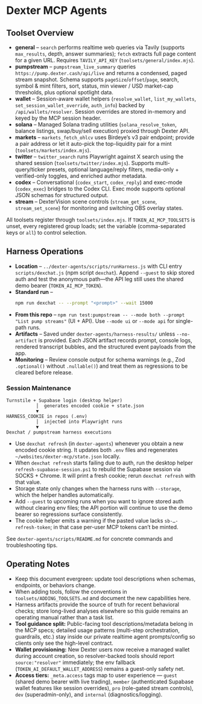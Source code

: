 # Dexter MCP Agents

## Toolset Overview
- **general** – `search` performs realtime web queries via Tavily (supports `max_results`, depth, answer summaries); `fetch` extracts full page content for a given URL. Requires `TAVILY_API_KEY` (`toolsets/general/index.mjs`).
- **pumpstream** – `pumpstream_live_summary` queries `https://pump.dexter.cash/api/live` and returns a condensed, paged stream snapshot. Schema supports `pageSize`/`offset`/`page`, search, symbol & mint filters, sort, status, min viewer / USD market-cap thresholds, plus optional spotlight data.
- **wallet** – Session-aware wallet helpers (`resolve_wallet`, `list_my_wallets`, `set_session_wallet_override`, `auth_info`) backed by `/api/wallets/resolver`. Session overrides are stored in-memory and keyed by the MCP session header.
- **solana** – Managed Solana trading utilities (`solana_resolve_token`, balance listings, swap/buy/sell execution) proxied through Dexter API.
- **markets** – `markets_fetch_ohlcv` uses Birdeye’s v3 pair endpoint; provide a pair address or let it auto-pick the top-liquidity pair for a mint (`toolsets/markets/index.mjs`).
- **twitter** – `twitter_search` runs Playwright against X search using the shared session (`toolsets/twitter/index.mjs`). Supports multi-query/ticker presets, optional language/reply filters, media-only + verified-only toggles, and enriched author metadata.
- **codex** – Conversational (`codex_start`, `codex_reply`) and exec-mode (`codex_exec`) bridges to the Codex CLI. Exec mode supports optional JSON schemas for structured output.
- **stream** – DexterVision scene controls (`stream_get_scene`, `stream_set_scene`) for monitoring and switching OBS overlay states.

All toolsets register through `toolsets/index.mjs`. If `TOKEN_AI_MCP_TOOLSETS` is unset, every registered group loads; set the variable (comma-separated keys or `all`) to control selection.

## Harness Operations
- **Location** – `../dexter-agents/scripts/runHarness.js` with CLI entry `scripts/dexchat.js` (npm script `dexchat`). Append `--guest` to skip stored auth and test the anonymous path—the API leg still uses the shared demo bearer (`TOKEN_AI_MCP_TOKEN`).
- **Standard run** –
  ```bash
  npm run dexchat -- --prompt "<prompt>" --wait 15000
  ```
- **From this repo** – `npm run test:pumpstream -- --mode both --prompt "List pump streams"` (UI + API). Use `--mode ui` or `--mode api` for single-path runs.
- **Artifacts** – Saved under `dexter-agents/harness-results/` unless `--no-artifact` is provided. Each JSON artifact records prompt, console logs, rendered transcript bubbles, and the structured event payloads from the app.
- **Monitoring** – Review console output for schema warnings (e.g., Zod `.optional()` without `.nullable()`) and treat them as regressions to be cleared before release.

### Session Maintenance

```
Turnstile + Supabase login (desktop helper)
           │  generates encoded cookie + state.json
           ▼
HARNESS_COOKIE in repos (.env)
           │  injected into Playwright runs
           ▼
Dexchat / pumpstream harness executions
```

- Use `dexchat refresh` (in `dexter-agents`) whenever you obtain a new encoded cookie string. It updates both `.env` files and regenerates `~/websites/dexter-mcp/state.json` locally.
- When `dexchat refresh` starts failing due to auth, run the desktop helper `refresh-supabase-session.ps1` to rebuild the Supabase session via SOCKS + Chrome. It will print a fresh cookie; rerun `dexchat refresh` with that value.
- Storage state only changes when the harness runs with `--storage`, which the helper handles automatically.
- Add `--guest` to upcoming runs when you want to ignore stored auth without clearing env files; the API portion will continue to use the demo bearer so regressions surface consistently.
- The cookie helper emits a warning if the pasted value lacks `sb-…-refresh-token`; in that case per-user MCP tokens can’t be minted.

See `dexter-agents/scripts/README.md` for concrete commands and troubleshooting tips.

## Operating Notes
- Keep this document evergreen: update tool descriptions when schemas, endpoints, or behaviors change.
- When adding tools, follow the conventions in `toolsets/ADDING_TOOLSETS.md` and document the new capabilities here.
- Harness artifacts provide the source of truth for recent behavioral checks; store long-lived analyses elsewhere so this guide remains an operating manual rather than a task list.
- **Tool guidance split:** Public-facing tool descriptions/metadata belong in the MCP specs; detailed usage patterns (multi-step orchestration, guardrails, etc.) stay inside our private realtime agent prompts/config so clients only see the high-level contract.
- **Wallet provisioning:** New Dexter users now receive a managed wallet during account creation, so resolver-backed tools should report `source:"resolver"` immediately; the env fallback (`TOKEN_AI_DEFAULT_WALLET_ADDRESS`) remains a guest-only safety net.
- **Access tiers:** `_meta.access` tags map to user experience — `guest` (shared demo bearer with live trading), `member` (authenticated Supabase wallet features like session overrides), `pro` (role-gated stream controls), `dev` (superadmin-only), and `internal` (diagnostics/logging).
